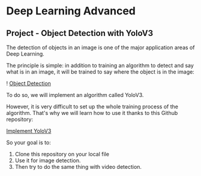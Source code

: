 # Deep Learning Advanced

## Project - Object Detection with YoloV3


The detection of objects in an image is one of the major application areas of Deep Learning.

The principle is simple: in addition to training an algorithm to detect and say what is in an image, it will be trained to say where the object is in the image:

! [Object Detection](https://drive.google.com/uc?export=view&id=1G-mbb6drlUlXsMdg8Xld4p4EGYo8einf)

To do so, we will implement an algorithm called YoloV3.

However, it is very difficult to set up the whole training process of the algorithm. That's why we will learn how to use it thanks to this Github repository:

[Implement YoloV3](https://github.com/zzh8829/yolov3-tf2)

So your goal is to:

  1. Clone this repository on your local file
  2. Use it for image detection.
  3. Then try to do the same thing with video detection.
